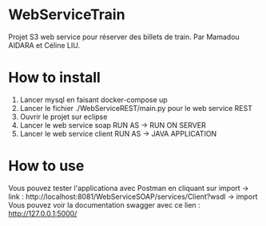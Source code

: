 # WebServiceTrain
Projet S3 web service pour réserver des billets de train. 
Par Mamadou AIDARA et Céline LIU.

# How to install

1. Lancer mysql en faisant docker-compose up
2. Lancer le fichier ./WebServiceREST/main.py pour le web service REST
3. Ouvrir le projet sur eclipse
4. Lancer le web service soap RUN AS -> RUN ON SERVER
5. Lancer le web service client RUN AS -> JAVA APPLICATION

# How to use

Vous pouvez tester l'applicationa avec Postman en cliquant sur import -> link : http://localhost:8081/WebServiceSOAP/services/Client?wsdl -> import  
Vous pouvez voir la documentation swagger avec ce lien : http://127.0.0.1:5000/
